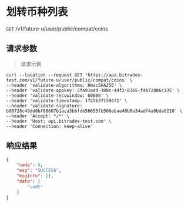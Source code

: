 # 划转币种列表

`GET` /v1/future-u/user/public/compat/coins

## 请求参数

> 请求示例

```shell
curl --location --request GET 'https://api.bitradex-test.com/v1/future-u/user/public/compat/coins' \
--header 'validate-algorithms: HmacSHA256' \
--header 'validate-appkey: 2fa91add-388c-44f2-8365-f4b72886c135' \
--header 'validate-recvwindow: 60000' \
--header 'validate-timestamp: 1725637159471' \
--header 'validate-signature: b00728c49dd0bf88607b1aca3bbfdb56655fb566ebae48b0a34adf4a0bda8210' \
--header 'Accept: */*' \
--header 'Host: api.bitradex-test.com' \
--header 'Connection: keep-alive'
```

## 响应结果

```json
{
    "code": 0,
    "msg": "SUCCESS",
    "msgInfo": [],
    "data": [
        "usdt"
    ]
}
```

